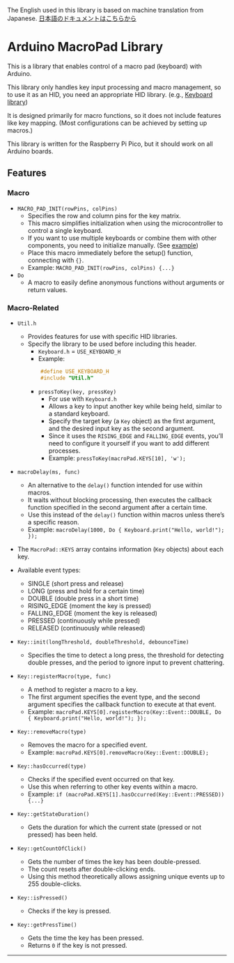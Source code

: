 The English used in this library is based on machine translation from Japanese.
[日本語のドキュメントはこちらから](/README.ja.md)

# Arduino MacroPad Library

This is a library that enables control of a macro pad (keyboard) with Arduino.

This library only handles key input processing and macro management, so to use it as an HID, you need an appropriate HID library. (e.g., [Keyboard library](https://github.com/arduino-libraries/Keyboard))

It is designed primarily for macro functions, so it does not include features like key mapping. (Most configurations can be achieved by setting up macros.)

This library is written for the Raspberry Pi Pico, but it should work on all Arduino boards.

## Features

### Macro
- `MACRO_PAD_INIT(rowPins, colPins)`
    - Specifies the row and column pins for the key matrix.
    - This macro simplifies initialization when using the microcontroller to control a single keyboard.
    - If you want to use multiple keyboards or combine them with other components, you need to initialize manually. (See [example](/example/configure_without_init_macro/configure_without_init_macro.ino))
    - Place this macro immediately before the setup() function, connecting with `{}`.
    - Example: `MACRO_PAD_INIT(rowPins, colPins) {...}`
- `Do`
    - A macro to easily define anonymous functions without arguments or return values.

### Macro-Related
- `Util.h`
    - Provides features for use with specific HID libraries.
    - Specify the library to be used before including this header.
        - `Keyboard.h` = `USE_KEYBOARD_H`
        - Example:
        ```cpp
            #define USE_KEYBOARD_H
            #include "Util.h"
        ```
        - `pressToKey(key, pressKey)`
            - For use with `Keyboard.h`
            - Allows a key to input another key while being held, similar to a standard keyboard.
            - Specify the target key (a `Key` object) as the first argument, and the desired input key as the second argument.
            - Since it uses the `RISING_EDGE` and `FALLING_EDGE` events, you’ll need to configure it yourself if you want to add different processes.
            - Example: `pressToKey(macroPad.KEYS[10], 'w');`

- `macroDelay(ms, func)`
    - An alternative to the `delay()` function intended for use within macros.
    - It waits without blocking processing, then executes the callback function specified in the second argument after a certain time.
    - Use this instead of the `delay()` function within macros unless there’s a specific reason.
    - Example: `macroDelay(1000, Do { Keyboard.print("Hello, world!"); });`

- The `MacroPad::KEYS` array contains information (`Key` objects) about each key.
- Available event types:

    - SINGLE (short press and release)
    - LONG (press and hold for a certain time)
    - DOUBLE (double press in a short time)
    - RISING_EDGE (moment the key is pressed)
    - FALLING_EDGE (moment the key is released)
    - PRESSED (continuously while pressed)
    - RELEASED (continuously while released)

- `Key::init(longThreshold, doubleThreshold, debounceTime)`
    - Specifies the time to detect a long press, the threshold for detecting double presses, and the period to ignore input to prevent chattering.

- `Key::registerMacro(type, func)`
    - A method to register a macro to a key.
    - The first argument specifies the event type, and the second argument specifies the callback function to execute at that event.
    - Example: `macroPad.KEYS[0].registerMacro(Key::Event::DOUBLE, Do { Keyboard.print("Hello, world!"); });`
- `Key::removeMacro(type)`
    - Removes the macro for a specified event.
    - Example: `macroPad.KEYS[0].removeMacro(Key::Event::DOUBLE);`
- `Key::hasOccurred(type)`
    - Checks if the specified event occurred on that key.
    - Use this when referring to other key events within a macro.
    - Example: `if (macroPad.KEYS[1].hasOccurred(Key::Event::PRESSED)) {...}`
- `Key::getStateDuration()`
    - Gets the duration for which the current state (pressed or not pressed) has been held.
- `Key::getCountOfClick()`
    - Gets the number of times the key has been double-pressed.
    - The count resets after double-clicking ends.
    - Using this method theoretically allows assigning unique events up to 255 double-clicks.

- `Key::isPressed()`
    - Checks if the key is pressed.
- `Key::getPressTime()`
    - Gets the time the key has been pressed.
    - Returns `0` if the key is not pressed.

---